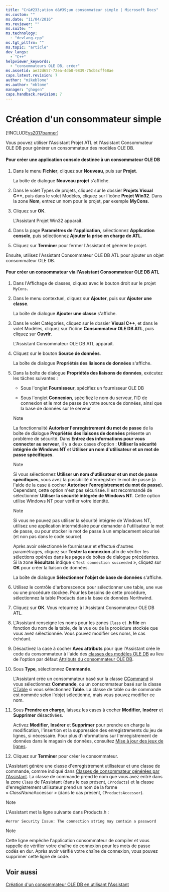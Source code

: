 ```yaml
---
title: "Cr&#233;ation d&#39;un consommateur simple | Microsoft Docs"
ms.custom: ""
ms.date: "11/04/2016"
ms.reviewer: ""
ms.suite: ""
ms.technology: 
  - "devlang-cpp"
ms.tgt_pltfrm: ""
ms.topic: "article"
dev_langs: 
  - "C++"
helpviewer_keywords: 
  - "consommateurs OLE DB, créer"
ms.assetid: ae32d657-72ea-4db8-9839-75cb5cff68ae
caps.latest.revision: 7
author: "mikeblome"
ms.author: "mblome"
manager: "ghogen"
caps.handback.revision: 7
---
```

# Cr&#233;ation d&#39;un consommateur simple
[!INCLUDE[vs2017banner](../../assembler/inline/includes/vs2017banner.md)]

Vous pouvez utiliser l'Assistant Projet ATL et l'Assistant Consommateur OLE DB pour générer un consommateur des modèles OLE DB.  
  
#### Pour créer une application console destinée à un consommateur OLE DB  
  
1.  Dans le menu **Fichier**, cliquez sur **Nouveau**, puis sur **Projet**.  
  
     La boîte de dialogue **Nouveau projet** s'affiche.  
  
2.  Dans le volet Types de projets, cliquez sur le dossier **Projets Visual C\+\+**, puis dans le volet Modèles, cliquez sur l'icône **Projet Win32**.  Dans la zone **Nom**, entrez un nom pour le projet, par exemple **MyCons**.  
  
3.  Cliquez sur **OK**.  
  
     L'Assistant Projet Win32 apparaît.  
  
4.  Dans la page **Paramètres de l'application**, sélectionnez **Application console**, puis sélectionnez **Ajouter la prise en charge de ATL**.  
  
5.  Cliquez sur **Terminer** pour fermer l'Assistant et générer le projet.  
  
 Ensuite, utilisez l'Assistant Consommateur OLE DB ATL pour ajouter un objet consommateur OLE DB.  
  
#### Pour créer un consommateur via l'Assistant Consommateur OLE DB ATL  
  
1.  Dans l'Affichage de classes, cliquez avec le bouton droit sur le projet `MyCons`.  
  
2.  Dans le menu contextuel, cliquez sur **Ajouter**, puis sur **Ajouter une classe**.  
  
     La boîte de dialogue **Ajouter une classe** s'affiche.  
  
3.  Dans le volet Catégories, cliquez sur le dossier **Visual C\+\+**, et dans le volet Modèles, cliquez sur l'icône **Consommateur OLE DB ATL**, puis cliquez sur **Ouvrir**.  
  
     L'Assistant Consommateur OLE DB ATL apparaît.  
  
4.  Cliquez sur le bouton **Source de données**.  
  
     La boîte de dialogue **Propriétés des liaisons de données** s'affiche.  
  
5.  Dans la boîte de dialogue **Propriétés des liaisons de données**, exécutez les tâches suivantes :  
  
    -   Sous l'onglet **Fournisseur**, spécifiez un fournisseur OLE DB  
  
    -   Sous l'onglet **Connexion**, spécifiez le nom du serveur, l'ID de connexion et le mot de passe de votre source de données, ainsi que la base de données sur le serveur  
  
    > [!NOTE]
    >  La fonctionnalité **Autoriser l'enregistrement du mot de passe** de la boîte de dialogue **Propriétés des liaisons de données** présente un problème de sécurité.  Dans **Entrez des informations pour vous connecter au serveur**, il y a deux cases d'option : **Utiliser la sécurité intégrée de Windows NT** et **Utiliser un nom d'utilisateur et un mot de passe spécifiques**.  
  
    > [!NOTE]
    >  Si vous sélectionnez **Utiliser un nom d'utilisateur et un mot de passe spécifiques**, vous avez la possibilité d'enregistrer le mot de passe \(à l'aide de la case à cocher **Autoriser l'enregistrement du mot de passe**\). Cependant, cette option n'est pas sécurisée.  Il est recommandé de sélectionner **Utiliser la sécurité intégrée de Windows NT**. Cette option utilise Windows NT pour vérifier votre identité.  
  
    > [!NOTE]
    >  Si vous ne pouvez pas utiliser la sécurité intégrée de Windows NT, utilisez une application intermédiaire pour demander à l'utilisateur le mot de passe, ou pour stocker le mot de passe à un emplacement sécurisé \(et non pas dans le code source\).  
  
     Après avoir sélectionné le fournisseur et effectué d'autres paramétrages, cliquez sur **Tester la connexion** afin de vérifier les sélections opérées dans les pages de boîtes de dialogue précédentes.  Si la zone **Résultats** indique « `Test connection succeeded` », cliquez sur **OK** pour créer la liaison de données.  
  
     La boîte de dialogue **Sélectionner l'objet de base de données** s'affiche.  
  
6.  Utilisez le contrôle d'arborescence pour sélectionner une table, une vue ou une procédure stockée.  Pour les besoins de cette procédure, sélectionnez la table Products dans la base de données Northwind.  
  
7.  Cliquez sur **OK**.  Vous retournez à l'Assistant Consommateur OLE DB ATL.  
  
8.  L'Assistant renseigne les noms pour les zones `Class` et **.h file** en fonction du nom de la table, de la vue ou de la procédure stockée que vous avez sélectionnée.  Vous pouvez modifier ces noms, le cas échéant.  
  
9. Désactivez la case à cocher **Avec attributs** pour que l'Assistant crée le code du consommateur à l'aide des [classes des modèles OLE DB](../../data/oledb/ole-db-consumer-templates-reference.md) au lieu de l'option par défaut [Attributs du consommateur OLE DB](../../windows/ole-db-consumer-attributes.md).  
  
10. Sous **Type**, sélectionnez **Commande**.  
  
     L'Assistant crée un consommateur basé sur la classe [CCommand](../../data/oledb/ccommand-class.md) si vous sélectionnez **Commande**, ou un consommateur basé sur la classe [CTable](../../data/oledb/ctable-class.md) si vous sélectionnez **Table**.  La classe de table ou de commande est nommée selon l'objet sélectionné, mais vous pouvez modifier ce nom.  
  
11. Sous **Prendre en charge**, laissez les cases à cocher **Modifier**, **Insérer** et **Supprimer** désactivées.  
  
     Activez **Modifier**, **Insérer** et **Supprimer** pour prendre en charge la modification, l'insertion et la suppression des enregistrements du jeu de lignes, si nécessaire.  Pour plus d'informations sur l'enregistrement de données dans le magasin de données, consultez [Mise à jour des jeux de lignes](../../data/oledb/updating-rowsets.md).  
  
12. Cliquez sur **Terminer** pour créer le consommateur.  
  
 L'Assistant génère une classe d'enregistrement utilisateur et une classe de commande, comme indiqué dans [Classes de consommateur générées par l'Assistant](../../data/oledb/consumer-wizard-generated-classes.md).  La classe de commande prend le nom que vous avez entré dans la zone `Class` de l'Assistant \(dans le cas présent, `CProducts`\) et la classe d'enregistrement utilisateur prend un nom de la forme « *ClassName*Accessor » \(dans le cas présent, `CProductsAccessor`\).  
  
> [!NOTE]
>  L'Assistant met la ligne suivante dans Products.h :  
  
```  
#error Security Issue: The connection string may contain a password  
```  
  
> [!NOTE]
>  Cette ligne empêche l'application consommateur de compiler et vous rappelle de vérifier votre chaîne de connexion pour les mots de passe codés en dur.  Après avoir vérifié votre chaîne de connexion, vous pouvez supprimer cette ligne de code.  
  
## Voir aussi  
 [Création d'un consommateur OLE DB en utilisant l'Assistant](../../data/oledb/creating-an-ole-db-consumer-using-a-wizard.md)